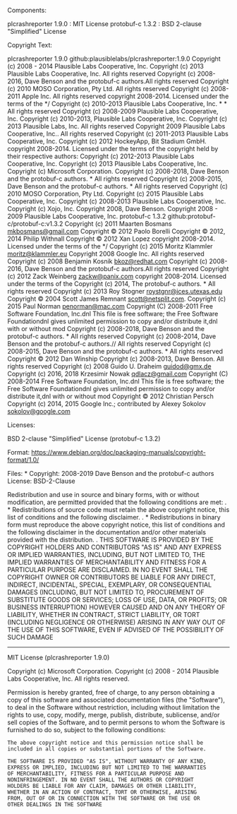 
Components: 

plcrashreporter 1.9.0 : MIT License
protobuf-c 1.3.2 : BSD 2-clause "Simplified" License


Copyright Text: 

plcrashreporter 1.9.0 github:plausiblelabs/plcrashreporter:1.9.0
	Copyright (c) 2008 - 2014 Plausible Labs Cooperative, Inc.
	Copyright (c) 2013 Plausible Labs Cooperative, Inc. All rights reserved
	Copyright (c) 2008-2016, Dave Benson and the protobuf-c authors.All rights reserved
	Copyright (c) 2010 MOSO Corporation, Pty Ltd.       All rights reserved
	Copyright (c) 2008-2011 Apple Inc. All rights reserved
	copyright 2008-2014. Licensed under the terms of the */
	Copyright (c) 2010-2013 Plausible Labs Cooperative, Inc. * * All rights reserved
	Copyright (c) 2008-2009 Plausible Labs Cooperative, Inc.
	Copyright (c) 2010-2013, Plausible Labs Cooperative, Inc.
	Copyright (c) 2013 Plausible Labs, Inc. All rights reserved
	Copyright 2009 Plausible Labs Cooperative, Inc.. All rights reserved
	Copyright (c) 2011-2013 Plausible Labs Cooperative, Inc.
	Copyright (c) 2012 HockeyApp, Bit Stadium GmbH.
	copyright 2008-2014. Licensed under the terms of the
	copyright held by their respective authors:
	Copyright (c) 2012-2013 Plausible Labs Cooperative, Inc.
	Copyright (c) 2013 Plausible Labs Cooperative, Inc.
	Copyright (c) Microsoft Corporation.
	Copyright (c) 2008-2018, Dave Benson and the protobuf-c authors. * All rights reserved
	Copyright (c) 2008-2015, Dave Benson and the protobuf-c authors. * All rights reserved
	Copyright (c) 2010 MOSO Corporation, Pty Ltd.
	Copyright (c) 2015 Plausible Labs Cooperative, Inc.
	Copyright (c) 2008-2013 Plausible Labs Cooperative, Inc.
	Copyright (c) Xojo, Inc.
	Copyright 2008, Dave Benson.
	Copyright 2008 - 2009 Plausible Labs Cooperative, Inc.
protobuf-c 1.3.2 github:protobuf-c/protobuf-c:v1.3.2
	Copyright (c) 2011 Maarten Bosmans <mkbosmans@gmail.com>
	Copyright © 2012 Paolo Borelli
	Copyright © 2012, 2014 Philip Withnall
	Copyright © 2012 Xan Lopez
	copyright 2008-2014. Licensed under the terms of the */
	Copyright (c) 2015 Moritz Klammler <moritz@klammler.eu>
	Copyright 2008 Google Inc.  All rights reserved
	Copyright (c) 2008 Benjamin Kosnik <bkoz@redhat.com>
	Copyright (c) 2008-2016, Dave Benson and the protobuf-c authors.All rights reserved
	Copyright (c) 2012 Zack Weinberg <zackw@panix.com>
	copyright 2008-2014. Licensed under the terms of the
	Copyright (c) 2014, The protobuf-c authors. * All rights reserved
	Copyright (c) 2013 Roy Stogner <roystgnr@ices.utexas.edu>
	Copyright © 2004 Scott James Remnant <scott@netsplit.com>.
	Copyright (c) 2015 Paul Norman <penorman@mac.com>
	Copyright (C) 2008-2011 Free Software Foundation, Inc.dnl This file is free software; the Free Software Foundationdnl gives unlimited permission to copy and/or distribute it,dnl with or without mod
	Copyright (c) 2008-2018, Dave Benson and the protobuf-c authors. * All rights reserved
	Copyright (c) 2008-2014, Dave Benson and the protobuf-c authors.// All rights reserved
	Copyright (c) 2008-2015, Dave Benson and the protobuf-c authors. * All rights reserved
	Copyright © 2012 Dan Winship
	Copyright (c) 2008-2013, Dave Benson.  All rights reserved
	Copyright (c) 2008 Guido U. Draheim <guidod@gmx.de>
	Copyright (c) 2016, 2018 Krzesimir Nowak <qdlacz@gmail.com>
	Copyright (C) 2008-2014 Free Software Foundation, Inc.dnl This file is free software; the Free Software Foundationdnl gives unlimited permission to copy and/or distribute it,dnl with or without mod
	Copyright © 2012 Christian Persch
	Copyright (c) 2014, 2015 Google Inc.; contributed by Alexey Sokolov <sokolov@google.com>


Licenses: 

BSD 2-clause "Simplified" License
(protobuf-c 1.3.2)

Format: https://www.debian.org/doc/packaging-manuals/copyright-format/1.0/

Files: *
Copyright: 2008-2019 Dave Benson and the protobuf-c authors
License: BSD-2-Clause

Redistribution and use in source and binary forms, with or without
 modification, are permitted provided that the following conditions are
 met:
 .
     * Redistributions of source code must retain the above copyright
 notice, this list of conditions and the following disclaimer.
 .
     * Redistributions in binary form must reproduce the above
 copyright notice, this list of conditions and the following disclaimer
 in the documentation and/or other materials provided with the
 distribution.
 .
 THIS SOFTWARE IS PROVIDED BY THE COPYRIGHT HOLDERS AND CONTRIBUTORS
 "AS IS" AND ANY EXPRESS OR IMPLIED WARRANTIES, INCLUDING, BUT NOT
 LIMITED TO, THE IMPLIED WARRANTIES OF MERCHANTABILITY AND FITNESS FOR
 A PARTICULAR PURPOSE ARE DISCLAIMED. IN NO EVENT SHALL THE COPYRIGHT
 OWNER OR CONTRIBUTORS BE LIABLE FOR ANY DIRECT, INDIRECT, INCIDENTAL,
 SPECIAL, EXEMPLARY, OR CONSEQUENTIAL DAMAGES (INCLUDING, BUT NOT
 LIMITED TO, PROCUREMENT OF SUBSTITUTE GOODS OR SERVICES; LOSS OF USE,
 DATA, OR PROFITS; OR BUSINESS INTERRUPTION) HOWEVER CAUSED AND ON ANY
 THEORY OF LIABILITY, WHETHER IN CONTRACT, STRICT LIABILITY, OR TORT
 (INCLUDING NEGLIGENCE OR OTHERWISE) ARISING IN ANY WAY OUT OF THE USE
 OF THIS SOFTWARE, EVEN IF ADVISED OF THE POSSIBILITY OF SUCH DAMAGE

---

MIT License
(plcrashreporter 1.9.0)

Copyright (c) Microsoft Corporation.
    Copyright (c) 2008 - 2014 Plausible Labs Cooperative, Inc.
    All rights reserved.

   

Permission is hereby granted, free of charge, to any person
    obtaining a copy of this software and associated documentation
    files (the "Software"), to deal in the Software without
    restriction, including without limitation the rights to use,
    copy, modify, merge, publish, distribute, sublicense, and/or sell
    copies of the Software, and to permit persons to whom the
    Software is furnished to do so, subject to the following
    conditions:

    The above copyright notice and this permission notice shall be
    included in all copies or substantial portions of the Software.

    THE SOFTWARE IS PROVIDED "AS IS", WITHOUT WARRANTY OF ANY KIND,
    EXPRESS OR IMPLIED, INCLUDING BUT NOT LIMITED TO THE WARRANTIES
    OF MERCHANTABILITY, FITNESS FOR A PARTICULAR PURPOSE AND
    NONINFRINGEMENT. IN NO EVENT SHALL THE AUTHORS OR COPYRIGHT
    HOLDERS BE LIABLE FOR ANY CLAIM, DAMAGES OR OTHER LIABILITY,
    WHETHER IN AN ACTION OF CONTRACT, TORT OR OTHERWISE, ARISING
    FROM, OUT OF OR IN CONNECTION WITH THE SOFTWARE OR THE USE OR
    OTHER DEALINGS IN THE SOFTWARE

